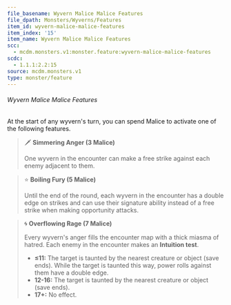 ```yaml
---
file_basename: Wyvern Malice Malice Features
file_dpath: Monsters/Wyverns/Features
item_id: wyvern-malice-malice-features
item_index: '15'
item_name: Wyvern Malice Malice Features
scc:
  - mcdm.monsters.v1:monster.feature:wyvern-malice-malice-features
scdc:
  - 1.1.1:2.2:15
source: mcdm.monsters.v1
type: monster/feature
---
```


###### Wyvern Malice Malice Features

At the start of any wyvern's turn, you can spend Malice to activate one of the following features.

<!-- -->
> 🗡 **Simmering Anger (3 Malice)**
>
> One wyvern in the encounter can make a free strike against each enemy adjacent to them.

<!-- -->
> ⭐️ **Boiling Fury (5 Malice)**
>
> Until the end of the round, each wyvern in the encounter has a double edge on strikes and can use their signature ability instead of a free strike when making opportunity attacks.

<!-- -->
> 🌀 **Overflowing Rage (7 Malice)**
>
> Every wyvern's anger fills the encounter map with a thick miasma of hatred. Each enemy in the encounter makes an **Intuition test**.
>
> - **≤11:** The target is taunted by the nearest creature or object (save ends). While the target is taunted this way, power rolls against them have a double edge.
> - **12-16:** The target is taunted by the nearest creature or object (save ends).
> - **17+:** No effect.
